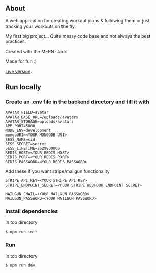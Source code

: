 ## About

A web application for creating workout plans & following them or just tracking your workouts on the fly.

My first big project... Quite messy code base and not always the best practices.

Created with the MERN stack

Made for fun :)

[Live version](https://chadify.herokuapp.com/).

## Run locally

### Create an .env file in the backend directory and fill it with

```
AVATAR_FIELD=avatar
AVATAR_BASE_URL=/uploads/avatars
AVATAR_STORAGE=uploads/avatars
APP_PORT=5000
NODE_ENV=development
mongoURI=<YOUR MONGODB URI>
SESS_NAME=sid
SESS_SECRET=secret
SESS_LIFETIME=2629800000
REDIS_HOST=<YOUR REDIS HOST>
REDIS_PORT=<YOUR REDIS PORT>
REDIS_PASSWORD=<YOUR REDIS PASSWORD>
```

Add these if you want stripe/mailgun functionality

```
STRIPE_API_KEY=<YOUR STRIPE API KEY>
STRIPE_ENDPOINT_SECRET=<YOUR STRIPE WEBHOOK ENDPOINT SECRET>

MAILGUN_EMAIL=<YOUR MAILGUN PASSWORD>
MAILGUN_PASSWORD=<YOUR MAILGUN PASSWORD>
```

### Install dependencies

In top directory

```bash
$ npm run init
```

### Run

In top directory

```bash
$ npm run dev
```
